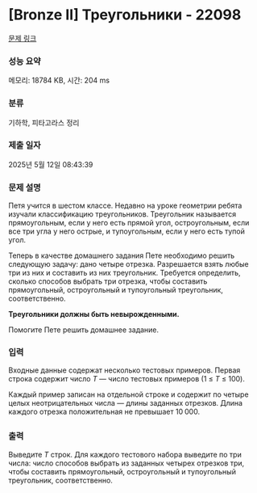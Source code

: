 # [Bronze II] Треугольники - 22098 

[문제 링크](https://www.acmicpc.net/problem/22098) 

### 성능 요약

메모리: 18784 KB, 시간: 204 ms

### 분류

기하학, 피타고라스 정리

### 제출 일자

2025년 5월 12일 08:43:39

### 문제 설명

<p>Петя учится в шестом классе. Недавно на уроке геометрии ребята изучали классификацию треугольников. Треугольник называется прямоугольным, если у него есть прямой угол, остроугольным, если все три угла у него острые, и тупоугольным, если у него есть тупой угол.</p>

<p>Теперь в качестве домашнего задания Пете необходимо решить следующую задачу: дано четыре отрезка. Разрешается взять любые три из них и составить из них треугольник. Требуется определить, сколько способов выбрать три отрезка, чтобы составить прямоугольный, остроугольный и тупоугольный треугольник, соответственно.</p>

<p><b>Треугольники должны быть невырожденными.</b></p>

<p>Помогите Пете решить домашнее задание.</p>

### 입력 

 <p>Входные данные содержат несколько тестовых примеров. Первая строка содержит число <i>T</i> — число тестовых примеров (1 ≤ <i>T</i> ≤ 100).</p>

<p>Каждый пример записан на отдельной строке и содержит по четыре целых неотрицательных числа — длины заданных отрезков. Длина каждого отрезка положительная не превышает 10<sub> </sub>000.</p>

### 출력 

 <p>Выведите <i>T</i> строк. Для каждого тестового набора выведите по три числа: число способов выбрать из заданных четырех отрезков три, чтобы составить прямоугольный, остроугольный и тупоугольный треугольник, соответственно.</p>

